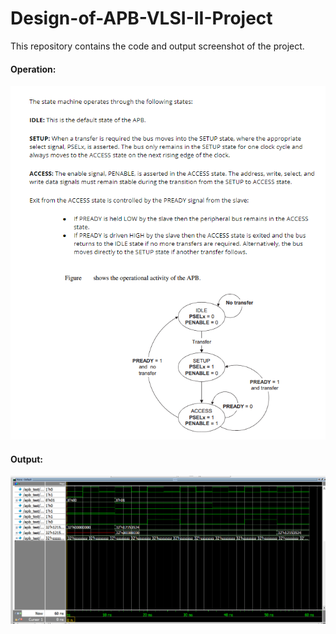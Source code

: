 # Design-of-APB-VLSI-II-Project
This repository contains the code and output screenshot of the project.

#### Operation:
![](Operation.png)

#### Output:
![](Output%20Screenshot.png)
